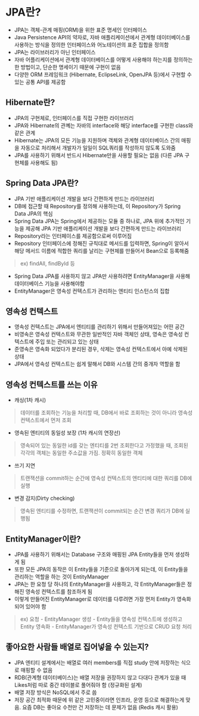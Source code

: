 # JPA란?
* JPA는 객체-관계 매핑(ORM)을 위한 표준 명세인 인터페이스
* Java Persistence API의 약자로, 자바 애플리케이션에서 관계형 데이터베이스를 사용하는 방식을 정의한 인터페이스와 어노테이션의 표준 집합을 정의함
* JPA는 라이브러리가 아닌 인터페이스
* 자바 어플리케이션에서 관계형 데이터베이스를 어떻게 사용해야 하는지를 정의하는 한 방법이고, 단순한 명세이기 때문에 구현이 없음
* 다양한 ORM 프레임워크 (Hibernate, EclipseLink, OpenJPA 등)에서 구현할 수 있는 공통 API를 제공함

## Hibernate란?
* JPA의 구현체로, 인터페이스를 직접 구현한 라이브러리
* JPA와 Hibernate의 관꼐는 자바의 interface와 해당 interface를 구현한 class와 같은 관계
* Hibernate는 JPA의 모든 기능을 지원하며 객체와 관계형 데이터베이스 간의 매핑을 자동으로 처리해서 개발자가 일일이 SQL쿼리를 작성하지 않도록 도와줌
* JPA를 사용하기 위해서 반드시 Hibernate만을 사용할 필요는 없음 (다른 JPA 구현체를 사용해도 됨)

## Spring Data JPA란?
* JPA 기반 애플리케이션 개발을 보다 간편하게 만드는 라이브러리
* DB에 접근할 때 Repository를 정의해 사용하는데, 이 Repository가 Spring Data JPA의 핵심
* Spring Data JPA는 Spring에서 제공하는 모듈 중 하나로, JPA 위에 추가적인 기능을 제공해 JPA 기반 애플리케이션 개발을 보다 간편하게 만드는 라이브러리
* Repository라는 인터페이스를 제공함으로써 이루어짐
* Repository 인터페이스에 정해진 규칙대로 메서드를 입력하면, Spring이 알아서 해당 메서드 이름에 적합한 쿼리를 날리는 구현체를 만들어서 Bean으로 등록해줌
> ex) findAll, findById 등
* Spring Data JPA를 사용하지 않고 JPA만 사용하려면 EntityManager을 사용해 데이터베이스 기능을 사용해야함
* EntityManager은 영속성 컨텍스트가 관리하는 엔티티 인스턴스의 집합

## 영속성 컨텍스트
* 영속성 컨텍스트는 JPA에서 엔티티를 관리하기 위해서 만들어져있는 어떤 공간
* 비영속은 영속성 컨텍스트와 무관한 일반적인 자바 객체인 상태, 영속은 영속성 컨텍스트에 주입 또는 관리되고 있는 상태
* 준영속은 영속화 되었다가 분리된 경우, 삭제는 영속성 컨텍스트에서 아예 삭제된 상태
* JPA에서 영속성 컨텍스트는 쉽게 말해서 DB와 시스템 간의 중개자 역할을 함

## 영속성 컨텍스트를 쓰는 이유
* 캐싱(1차 캐시)
> 데이터를 조회하는 기능을 처리할 때, DB에서 바로 조회하는 것이 아니라 영속성 컨텍스트에서 먼저 조회
* 영속된 엔티티의 동일성 보장 (1차 캐시의 연장선)
> 영속되어 있는 동일한 id를 갖는 엔티티를 2번 조회한다고 가정했을 때, 조회된 각각의 객체는 동일한 주소값을 가짐. 정확히 동일한 객체
* 쓰기 지연
> 트랜잭션을 commit하는 순간에 영속성 컨텍스트의 엔티티에 대한 쿼리를 DB에 실행
* 변경 감지(Dirty checking)
> 영속된 엔티티를 수정하면, 트랜잭션이 commit되는 순간 변경 쿼리가 DB에 실행됨

## EntityManager이란?
* JPA를 사용하기 위해서는 Database 구조와 매핑된 JPA Entity들을 먼저 생성하게 됨
* 또한 모든 JPA의 동작은 이 Entity들을 기준으로 돌아가게 되는데, 이 Entity들을 관리하는 역할을 하는 것이 EntityManager
* JPA는 한 요청 당 하나의 EntityManager을 사용하고, 각 EntityManager들은 정해진 영속성 컨텍스트를 참조하게 됨
* 이렇게 만들어진 EntityManager로 데이터를 다루려면 가장 먼저 Entity가 영속화 되어 있어야 함
> ex) 요청 - EntityManager 생성 - Entity들을 영속성 컨텍스트에 생성하고 Entity 영속화 - EntityManager가 영속성 컨텍스트 기반으로 CRUD 요청 처리

## 좋아요한 사람들 배열로 집어넣을 수 있는지?
* JPA 엔티티 설계에서는 배열로  여러 members를 직접 study 안에 저장하는 식으로 매핑할 수 없음
* RDB(관계형 데이터베이스)는 배열 저장을 권장하지 않고 다대다 관계가 있을 때 Likes처럼 따로 중간 테이블로 풀어줘야 함 (정규화된 설계)
* 배열 저장 방식은 NoSQL에서 주로 씀
* 저장 공간 최적화 때문에 위 같은 고민중이라면 인프라, 운영 등으로 해결하는게 맞음. 요즘 DB는 좋아요 수천만 건 저장하는 데 문제가 없음 (Redis 캐시 활용)
